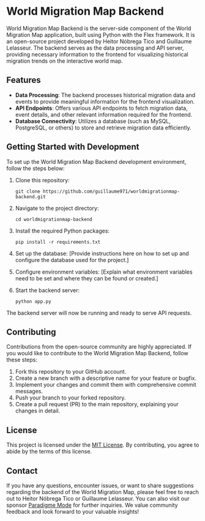 # World Migration Map Backend

World Migration Map Backend is the server-side component of the World Migration Map application, built using Python with the Flex framework. It is an open-source project developed by Heitor Nóbrega Tico and Guillaume Lelasseur. The backend serves as the data processing and API server, providing necessary information to the frontend for visualizing historical migration trends on the interactive world map.

## Features

- **Data Processing**: The backend processes historical migration data and events to provide meaningful information for the frontend visualization.
- **API Endpoints**: Offers various API endpoints to fetch migration data, event details, and other relevant information required for the frontend.
- **Database Connectivity**: Utilizes a database (such as MySQL, PostgreSQL, or others) to store and retrieve migration data efficiently.

## Getting Started with Development

To set up the World Migration Map Backend development environment, follow the steps below:

1. Clone this repository:

   ```
   git clone https://github.com/guillaume971/worldmigrationmap-backend.git
   ```

2. Navigate to the project directory:

   ```
   cd worldmigrationmap-backend
   ```

3. Install the required Python packages:

   ```
   pip install -r requirements.txt
   ```

4. Set up the database: [Provide instructions here on how to set up and configure the database used for the project.]

5. Configure environment variables: [Explain what environment variables need to be set and where they can be found or created.]

6. Start the backend server:

   ```
   python app.py
   ```

The backend server will now be running and ready to serve API requests.

## Contributing

Contributions from the open-source community are highly appreciated. If you would like to contribute to the World Migration Map Backend, follow these steps:

1. Fork this repository to your GitHub account.
2. Create a new branch with a descriptive name for your feature or bugfix.
3. Implement your changes and commit them with comprehensive commit messages.
4. Push your branch to your forked repository.
5. Create a pull request (PR) to the main repository, explaining your changes in detail.

## License

This project is licensed under the [MIT License](LICENSE.md). By contributing, you agree to abide by the terms of this license.

## Contact

If you have any questions, encounter issues, or want to share suggestions regarding the backend of the World Migration Map, please feel free to reach out to Heitor Nóbrega Tico or Guillaume Lelasseur. You can also visit our sponsor [Paradigme Mode](https://www.paradigmemode.com) for further inquiries. We value community feedback and look forward to your valuable insights!
